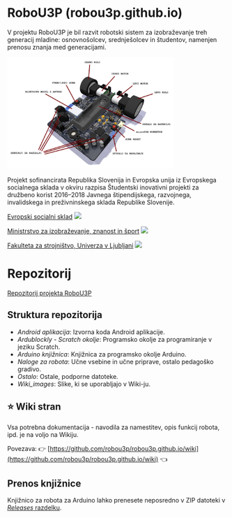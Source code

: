 # RoboU3P (robou3p.github.io)

V projektu RoboU3P je bil razvit robotski sistem za izobraževanje treh generacij mladine: osnovnošolcev, srednješolcev in študentov, namenjen prenosu znanja med generacijami.

<img src="https://github.com/robou3p/robou3p.github.io/blob/master/Wiki_images/3rdPerson.jpg?raw=true" height="256"/>

Projekt sofinancirata Republika Slovenija in Evropska unija iz Evropskega socialnega sklada v okviru razpisa Študentski inovativni projekti za družbeno korist 2016–2018 Javnega štipendijskega, razvojnega, invalidskega in preživninskega sklada Republike Slovenije.

[Evropski socialni sklad](http://ec.europa.eu/esf/home.jsp?langId=sl) <img src="http://www.eu-skladi.si/kohezija-do-2013/2014-2020/dokumenti/2014-2020/Logo_EKP_socialni_sklad_SLO.jpg" height="50"/>

[Ministrstvo za izobraževanje, znanost in šport](http://www.mizs.gov.si) <img src="http://www.mizs.gov.si/fileadmin/mizs.gov.si/pageuploads/slike/MIZS_slo.jpg" height="30"/>

[Fakulteta za strojništvo, Univerza v Ljubljani](http://fs.uni-lj.si) <img src="https://www.fs.uni-lj.si/mma/logo%20jpg%20slo/2005050508372612/" height="50"/>


# Repozitorij

[Repozitorij projekta RoboU3P](https://github.com/robou3p/robou3p.github.io/)

## Struktura repozitorija

- *Android aplikacija*: Izvorna koda Android aplikacije.
- *Ardublockly - Scratch okolje*: Programsko okolje za programiranje v jeziku Scratch.
- *Arduino knjižnica*: Knjižnica za programsko okolje Arduino.
- *Naloge za robota*: Učne vsebine in učne priprave, ostalo pedagoško gradivo.
- *Ostalo*: Ostale, podporne datoteke.
- *Wiki_images*: Slike, ki se uporabljajo v Wiki-ju.

## ⭐ Wiki stran

Vsa potrebna dokumentacija - navodila za namestitev, opis funkcij robota, ipd. je na voljo na Wikiju.

Povezava: 👉 [https://github.com/robou3p/robou3p.github.io/wiki](https://github.com/robou3p/robou3p.github.io/wiki) 👈

## Prenos knjižnice

Knjižnico za robota za Arduino lahko prenesete neposredno v ZIP datoteki v [*Releases* razdelku](https://github.com/robou3p/robou3p.github.io/releases).
